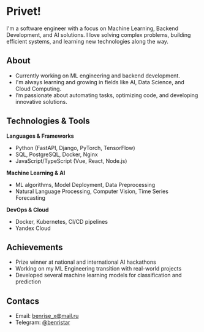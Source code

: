 # Privet!

I'm a software engineer with a focus on Machine Learning, Backend Development, and AI solutions. I love solving complex problems, building efficient systems, and learning new technologies along the way.

## About
- Currently working on ML engineering and backend development.
- I'm always learning and growing in fields like AI, Data Science, and Cloud Computing.
- I’m passionate about automating tasks, optimizing code, and developing innovative solutions.

## Technologies & Tools

**Languages & Frameworks**  
- Python (FastAPI, Django, PyTorch, TensorFlow)
- SQL, PostgreSQL, Docker, Nginx
- JavaScript/TypeScript (Vue, React, Node.js)

**Machine Learning & AI**  
- ML algorithms, Model Deployment, Data Preprocessing
- Natural Language Processing, Computer Vision, Time Series Forecasting

**DevOps & Cloud**  
- Docker, Kubernetes, CI/CD pipelines
- Yandex Cloud

## Achievements
- Prize winner at national and international AI hackathons
- Working on my ML Engineering transition with real-world projects
- Developed several machine learning models for classification and prediction

## Contacs
- Email: benrise_x@mail.ru
- Telegram: [@benristar](https://t.me/benristar)
